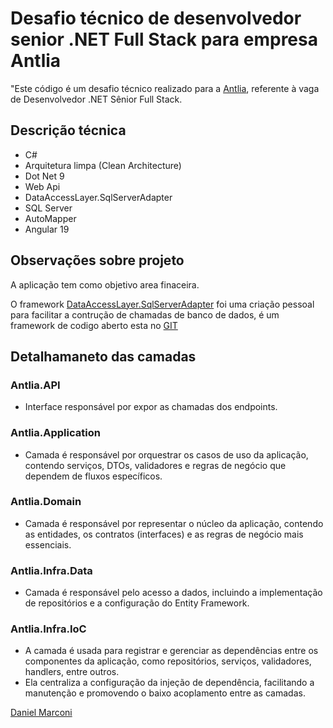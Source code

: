 # Desafio técnico de desenvolvedor senior .NET Full Stack para empresa Antlia
"Este código é um desafio técnico realizado para a [Antlia](https://Antlia.com.br/), referente à vaga de Desenvolvedor .NET Sênior Full Stack.

## Descrição técnica
- C#
- Arquitetura limpa (Clean Architecture)
- Dot Net 9
- Web Api
- DataAccessLayer.SqlServerAdapter
- SQL Server
- AutoMapper
- Angular 19
## Observações sobre projeto
A aplicação tem como objetivo area finaceira.

O framework [DataAccessLayer.SqlServerAdapter](https://www.nuget.org/packages/DataAccessLayer.SqlServerAdapter) foi uma criação pessoal para facilitar a contrução de chamadas de banco de dados, é um framework de codigo aberto esta no [GIT](https://github.com/danielgmarconi/DataAccessLayer)

## Detalhamaneto das camadas

### Antlia.API
- Interface responsável por expor as chamadas dos endpoints.

### Antlia.Application
- Camada é responsável por orquestrar os casos de uso da aplicação, contendo serviços, DTOs, validadores e regras de negócio que dependem de fluxos específicos.

### Antlia.Domain
- Camada é responsável por representar o núcleo da aplicação, contendo as entidades, os contratos (interfaces) e as regras de negócio mais essenciais.

### Antlia.Infra.Data
- Camada é responsável pelo acesso a dados, incluindo a implementação de repositórios e a configuração do Entity Framework.

### Antlia.Infra.IoC
- A camada é usada para registrar e gerenciar as dependências entre os componentes da aplicação, como repositórios, serviços, validadores, handlers, entre outros. 
- Ela centraliza a configuração da injeção de dependência, facilitando a manutenção e promovendo o baixo acoplamento entre as camadas.




[Daniel Marconi](https://www.linkedin.com/in/daniel-marconi-2b058215/)
